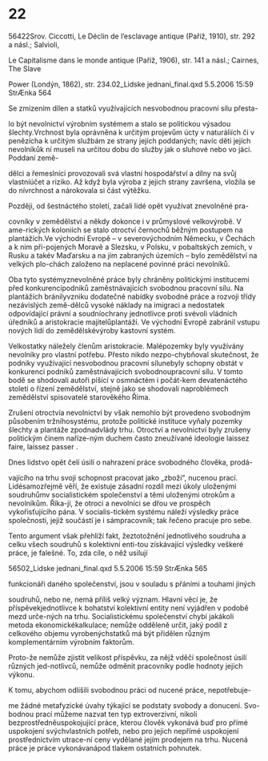 # 22

56422Srov. Ciccotti, Le Déclin de l’esclavage antique (Paříž, 1910), str. 292 a násl.; Salvioli,

Le Capitalisme dans le monde antique (Paříž, 1906), str. 141 a násl.; Cairnes, The Slave

Power (Londýn, 1862), str. 234.02_Lidske jednani_final.qxd 5.5.2006 15:59 StrÆnka 564

Se zmizením dílen a statků využívajících nesvobodnou pracovní sílu přesta-

lo být nevolnictví výrobním systémem a stalo se politickou výsadou šlechty.Vrchnost byla oprávněna k určitým projevům úcty v naturáliích či v penězícha k určitým službám ze strany jejích poddaných; navíc děti jejích nevolníkůk ní museli na určitou dobu do služby jak o sluhové nebo vo jáci. Poddaní země-

dělci a řemeslníci provozovali svá vlastní hospodářství a dílny na svůj vlastníúčet a riziko. Až když byla výroba z jejich strany završena, vložila se do nívrchnost a nárokovala si část výtěžku.

Později, od šestnáctého století, začali lidé opět využívat znevolněné pra-

covníky v zemědělství a někdy dokonce i v průmyslové velkovýrobě. V ame-rických koloniích se stalo otroctví černochů běžným postupem na plantážích.Ve východní Evropě – v severovýchodním Německu, v Čechách a k nim při-pojených Moravě a Slezsku, v Polsku, v pobaltských zemích, v Rusku a takév Maďarsku a na jím zabraných územích – bylo zemědělství na velkých plo-chách založeno na neplacené povinné práci nevolníků.

Oba tyto systémyznevolněné práce byly chráněny politickými institucemi před konkurencípodniků zaměstnávajících svobodnou pracovní sílu. Na plantážích bránilyvzniku dodatečné nabídky svobodné práce a rozvoji třídy nezávislých země-dělců vysoké náklady na imigraci a nedostatek odpovídající právní a soudníochrany jednotlivce proti svévoli vládních úředníků a aristokracie majitelůplantáží. Ve východní Evropě zabránil vstupu nových lidí do zemědělskévýroby kastovní systém.

Velkostatky náležely členům aristokracie. Malépozemky byly využívány nevolníky pro vlastní potřebu. Přesto nikdo nezpo-chybňoval skutečnost, že podniky využívající nesvobodnou pracovní sílunebyly schopny obstát v konkurenci podniků zaměstnávajících svobodnoupracovní sílu. V tomto bodě se shodovali autoři píšící v osmnáctém i počát-kem devatenáctého století o řízení zemědělství, stejně jako se shodovali naproblémech zemědělství spisovatelé starověkého Říma.

Zrušení otroctvía nevolnictví by však nemohlo být provedeno svobodným působením tržníhosystému, protože politické instituce vyňaly pozemky šlechty a plantáže zpodnadvlády trhu. Otroctví a nevolnictví byly zrušeny politickým činem naříze-ným duchem často zneužívané ideologie laissez faire, laissez passer .

Dnes lidstvo opět čelí úsilí o nahrazení práce svobodného člověka, prodá-

vajícího na trhu svoji schopnost pracovat jako „zboží“, nucenou prací. Lidésamozřejmě věří, že existuje zásadní rozdíl mezi úkoly uloženými soudruhůmv socialistickém společenství a těmi uloženými otrokům a nevolníkům. Říka-jí, že otroci a nevolníci se dřou ve prospěch vykořisťujícího pána. V socialis-tickém systému náleží výsledky práce společnosti, jejíž součástí je i sámpracovník; tak řečeno pracuje pro sebe.

Tento argument však přehlíží fakt, žeztotožnění jednotlivého soudruha a celku všech soudruhů s kolektivní enti-tou získávající výsledky veškeré práce, je falešné. To, zda cíle, o něž usilují

56502_Lidske jednani_final.qxd 5.5.2006 15:59 StrÆnka 565

funkcionáři daného společenství, jsou v souladu s přáními a touhami jiných

soudruhů, nebo ne, nemá příliš velký význam. Hlavní věcí je, že příspěvekjednotlivce k bohatství kolektivní entity není vyjádřen v podobě mezd urče-ných na trhu. Socialistickému společenství chybí jakákoli metoda ekonomickékalkulace; nemůže odděleně určit, jaký podíl z celkového objemu vyrobenýchstatků má být přidělen různým komplementárním výrobním faktorům.

Proto-že nemůže zjistit velikost příspěvku, za nějž vděčí společnost úsilí různých jed-notlivců, nemůže odměnit pracovníky podle hodnoty jejich výkonu.

K tomu, abychom odlišili svobodnou práci od nucené práce, nepotřebuje-

me žádné metafyzické úvahy týkající se podstaty svobody a donucení. Svo-bodnou prací můžeme nazvat ten typ extroverzivní, nikoli bezprostředněuspokojující práce, kterou člověk vykonává buď pro přímé uspokojení svýchvlastních potřeb, nebo pro jejich nepřímé uspokojení prostřednictvím utrace-ní ceny vydělané jejím prodejem na trhu. Nucená práce je práce vykonávanápod tlakem ostatních pohnutek.
